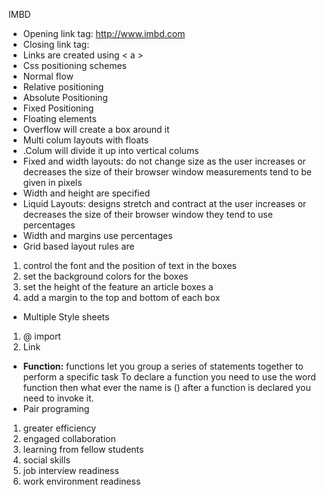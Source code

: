 <a ref=http://www.imbd.com>IMBD</a>
- Opening link tag: http://www.imbd.com
- Closing link tag: </a>
- Links are created using < a >
- Css positioning schemes
- Normal flow
- Relative positioning 
- Absolute Positioning
- Fixed Positioning
- Floating elements
- Overflow will create a box around it
- Multi colum layouts with floats
-   .Colum will divide it up into vertical colums
- Fixed and width layouts: do not change size as the user increases or decreases the size of their browser window measurements tend to be given in pixels
- Width and height are specified
 - Liquid Layouts: designs stretch and contract at the user increases or decreases the size of their browser window they tend to use percentages
- Width and margins use percentages
- Grid based layout rules are 
1. control the font and the position of text in the boxes
1. set the background colors for the boxes 
1. set the height of the feature an article boxes a
1. add a margin to the top and bottom of each box
- Multiple Style sheets
1. @ import
1. Link
- **Function:** functions let you group a series of statements together to perform a specific task
To declare a function you need to use the word function then what ever the name is () after a function is declared you need to invoke it.
- Pair programing
1. greater efficiency
1. engaged collaboration
1. learning from fellow students
1. social skills
1. job interview readiness
1. work environment readiness
